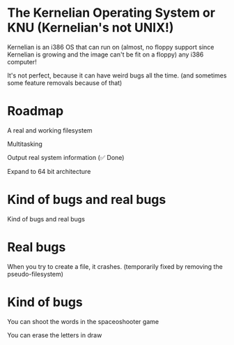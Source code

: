 # The Kernelian Operating System or KNU (Kernelian's not UNIX!)

Kernelian is an i386 OS that can run on (almost, no floppy support since Kernelian is growing and the image can't be fit on a floppy) any i386 computer!

It's not perfect, because it can have weird bugs all the time. (and sometimes some feature removals because of that)

# Roadmap
A real and working filesystem

Multitasking

Output real system information (✅ Done)

Expand to 64 bit architecture

# Kind of bugs and real bugs

Kind of bugs and real bugs

# Real bugs
When you try to create a file, it crashes. (temporarily fixed by removing the pseudo-filesystem)

# Kind of bugs
You can shoot the words in the spaceoshooter game

You can erase the letters in draw
